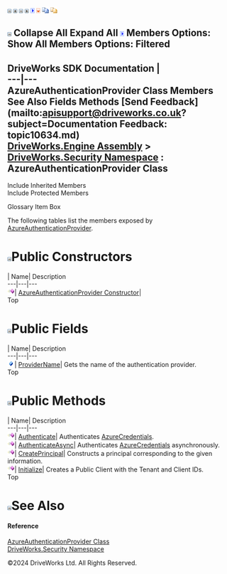 ![](dotnetimages/collapse.gif) ![](dotnetimages/expand.gif) ![](dotnetimages/collapse.gif) ![](dotnetimages/expand.gif) ![](dotnetimages/drpdown.gif) ![](dotnetimages/drpdown_orange.gif) ![](dotnetimages/copycode.gif) ![](dotnetimages/copycodeHighlight.gif)

![](dotnetimages/collapse.gif) Collapse All Expand All ![](dotnetimages/drpdown.gif) Members Options: Show All  Members Options: Filtered   
---  
DriveWorks SDK Documentation  |   
---|---  
AzureAuthenticationProvider Class Members   
See Also Fields Methods [Send Feedback](mailto:apisupport@driveworks.co.uk?subject=Documentation Feedback: topic10634.md)  
[DriveWorks.Engine Assembly](topic2156.md) > [DriveWorks.Security Namespace](topic10574.md) : AzureAuthenticationProvider Class  
---  
  
Include Inherited Members    
Include Protected Members  


Glossary Item Box

The following tables list the members exposed by [AzureAuthenticationProvider](topic10634.md).

# ![](dotnetimages/collapse.gif)Public Constructors

| Name| Description  
---|---|---  
![Public Constructor](dotnetimages/publicConstructor.gif)| [AzureAuthenticationProvider Constructor](topic10640.md)|   
Top

# ![](dotnetimages/collapse.gif)Public Fields

| Name| Description  
---|---|---  
![Public Field](dotnetimages/publicField.gif)| [ProviderName](topic10645.md)| Gets the name of the authentication provider.   
Top

# ![](dotnetimages/collapse.gif)Public Methods

| Name| Description  
---|---|---  
![Public Method](dotnetimages/publicMethod.gif)| [Authenticate](topic10641.md)| Authenticates [AzureCredentials](topic10646.md).   
![Public Method](dotnetimages/publicMethod.gif)| [AuthenticateAsync](topic10642.md)| Authenticates [AzureCredentials](topic10646.md) asynchronously.   
![Public Method](dotnetimages/publicMethod.gif)| [CreatePrincipal](topic10643.md)| Constructs a principal corresponding to the given information.   
![Public Method](dotnetimages/publicMethod.gif)| [Initialize](topic10644.md)| Creates a Public Client with the Tenant and Client IDs.   
Top

# ![](dotnetimages/collapse.gif)See Also

#### Reference

[AzureAuthenticationProvider Class](topic10634.md)   
[DriveWorks.Security Namespace](topic10574.md)

©2024 DriveWorks Ltd. All Rights Reserved.
